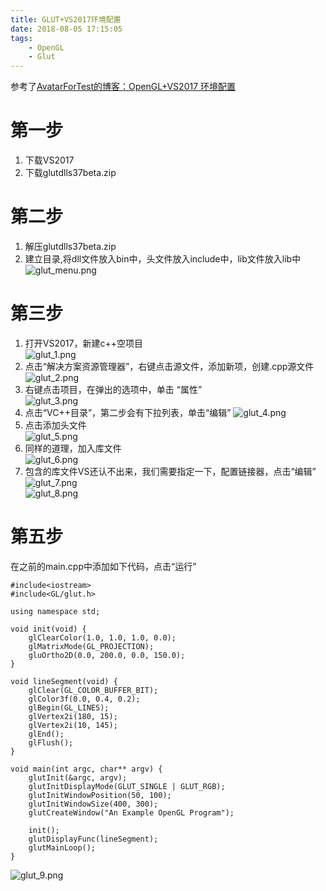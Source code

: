 ```yaml
---
title: GLUT+VS2017环境配置
date: 2018-08-05 17:15:05
tags:
    - OpenGL
    - Glut
---
```


参考了[AvatarForTest的博客：OpenGL+VS2017 环境配置](https://blog.csdn.net/AvatarForTest/article/details/79199807)

# 第一步
1. 下载VS2017
2. 下载glutdlls37beta.zip

<!-- more -->

# 第二步  
1. 解压glutdlls37beta.zip
2. 建立目录,将dll文件放入bin中，头文件放入include中，lib文件放入lib中  
![glut_menu.png](/img/opengl_img/glut_menu.png)

# 第三步
1. 打开VS2017，新建c++空项目  
![glut_1.png](/img/opengl_img/glut_1.png)
2. 点击“解决方案资源管理器”，右键点击源文件，添加新项，创建.cpp源文件  
![glut_2.png](/img/opengl_img/glut_2.png)
3. 右键点击项目，在弹出的选项中，单击 “属性”  
![glut_3.png](/img/opengl_img/glut_3.png)
4. 点击“VC++目录”，第二步会有下拉列表，单击“编辑”
![glut_4.png](/img/opengl_img/glut_4.png)
5. 点击添加头文件  
![glut_5.png](/img/opengl_img/glut_5.png)
6. 同样的道理，加入库文件  
![glut_6.png](/img/opengl_img/glut_6.png)
7. 包含的库文件VS还认不出来，我们需要指定一下，配置链接器，点击“编辑”
![glut_7.png](/img/opengl_img/glut_7.png)  
![glut_8.png](/img/opengl_img/glut_8.png)

# 第五步
在之前的main.cpp中添加如下代码，点击“运行”  
```
#include<iostream>
#include<GL/glut.h>

using namespace std;

void init(void) {
	glClearColor(1.0, 1.0, 1.0, 0.0);
	glMatrixMode(GL_PROJECTION);
	gluOrtho2D(0.0, 200.0, 0.0, 150.0);
}

void lineSegment(void) {
	glClear(GL_COLOR_BUFFER_BIT);
	glColor3f(0.0, 0.4, 0.2);
	glBegin(GL_LINES);
	glVertex2i(180, 15);
	glVertex2i(10, 145);
	glEnd();
	glFlush();
}

void main(int argc, char** argv) {
	glutInit(&argc, argv);
	glutInitDisplayMode(GLUT_SINGLE | GLUT_RGB);
	glutInitWindowPosition(50, 100);
	glutInitWindowSize(400, 300);
	glutCreateWindow("An Example OpenGL Program");

	init();
	glutDisplayFunc(lineSegment);
	glutMainLoop();
}
```
![glut_9.png](/img/opengl_img/glut_9.png)


